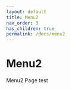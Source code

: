 ```yaml
---
layout: default
title: Menu2
nav_order: 3
has_children: true
permalink: /docs/menu2
---
```




# Menu2

Menu2 Page test